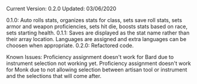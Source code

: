 Current Version: 0.2.0
Updated: 03/06/2020

0.1.0: Auto rolls stats, organizes stats for class, sets save roll stats, sets armor and weapon proficiencies, sets hit die, boosts stats based on race, sets starting health.
0.1.1: Saves are displayed as the stat name rather than their array location. Languages are assigned and extra languages can be choosen when appropriate.
0.2.0: Refactored code.

Known Issues:
Proficiency assignment doesn't work for Bard due to instrument selection not working yet.
Proficiency assignment doesn't work for Monk due to not allowing selection between artisan tool or instrument and the selections that will come after.
